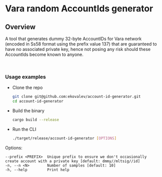 # Vara random AccountIds generator


## Overview

A tool that generates dummy 32-byte AccountIDs for Vara network (encoded in Ss58 format using the prefix value 137) that are guaranteed to have no associated private key, hence not posing any risk should these AccountIds become known to anyone.

<br/>

### Usage examples

* Clone the repo

    ```bash
    git clone git@github.com:ekovalev/account-id-generator.git
    cd account-id-generator
    ```

* Build the binary

    ```bash
    cargo build --release
    ```

* Run the CLI

    ```bash
    ./target/release/account-id-generator [OPTIONS]
    ```


Options:
```
--prefix <PREFIX>  Unique prefix to ensure we don't occasionally create account with a private key [default: dmmy//mltsig//id]
-n, --n <N>        Number of samples [default: 10]
-h, --help         Print help
```
